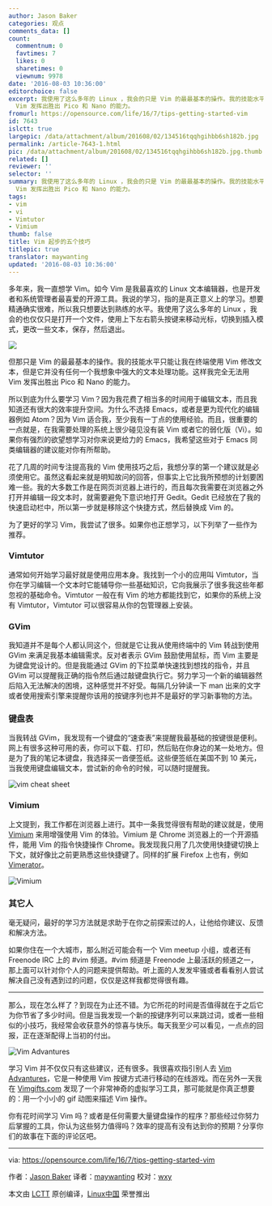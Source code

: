 ```yaml
---
author: Jason Baker
categories: 观点
comments_data: []
count:
  commentnum: 0
  favtimes: 7
  likes: 0
  sharetimes: 0
  viewnum: 9978
date: '2016-08-03 10:36:00'
editorchoice: false
excerpt: 我使用了这么多年的 Linux ，我会的只是 Vim 的最最基本的操作。我的技能水平只能让我在终端使用 Vim 修改文本，但是它并没有任何一个我想象中强大的文本处理功能。这样我完全无法用
  Vim 发挥出胜出 Pico 和 Nano 的能力。
fromurl: https://opensource.com/life/16/7/tips-getting-started-vim
id: 7643
islctt: true
largepic: /data/attachment/album/201608/02/134516tqqhgihbb6sh182b.jpg
permalink: /article-7643-1.html
pic: /data/attachment/album/201608/02/134516tqqhgihbb6sh182b.jpg.thumb.jpg
related: []
reviewer: ''
selector: ''
summary: 我使用了这么多年的 Linux ，我会的只是 Vim 的最最基本的操作。我的技能水平只能让我在终端使用 Vim 修改文本，但是它并没有任何一个我想象中强大的文本处理功能。这样我完全无法用
  Vim 发挥出胜出 Pico 和 Nano 的能力。
tags:
- vim
- vi
- Vimtutor
- Vimium
thumb: false
title: Vim 起步的五个技巧
titlepic: true
translator: maywanting
updated: '2016-08-03 10:36:00'
---
```


多年来，我一直想学 Vim。如今 Vim 是我最喜欢的 Linux 文本编辑器，也是开发者和系统管理者最喜爱的开源工具。我说的学习，指的是真正意义上的学习。想要精通确实很难，所以我只想要达到熟练的水平。我使用了这么多年的 Linux ，我会的也仅仅只是打开一个文件，使用上下左右箭头按键来移动光标，切换到插入模式，更改一些文本，保存，然后退出。


![](/data/attachment/album/201608/02/134516tqqhgihbb6sh182b.jpg)


但那只是 Vim 的最最基本的操作。我的技能水平只能让我在终端使用 Vim 修改文本，但是它并没有任何一个我想象中强大的文本处理功能。这样我完全无法用 Vim 发挥出胜出 Pico 和 Nano 的能力。


所以到底为什么要学习 Vim？因为我花费了相当多的时间用于编辑文本，而且我知道还有很大的效率提升空间。为什么不选择 Emacs，或者是更为现代化的编辑器例如 Atom？因为 Vim 适合我，至少我有一丁点的使用经验。而且，很重要的一点就是，在我需要处理的系统上很少碰见没有装 Vim 或者它的弱化版（Vi）。如果你有强烈的欲望想学习对你来说更给力的 Emacs，我希望这些对于 Emacs 同类编辑器的建议能对你有所帮助。


花了几周的时间专注提高我的 Vim 使用技巧之后，我想分享的第一个建议就是必须使用它。虽然这看起来就是明知故问的回答，但事实上它比我所预想的计划要困难一些。我的大多数工作是在网页浏览器上进行的，而且每次我需要在浏览器之外打开并编辑一段文本时，就需要避免下意识地打开 Gedit。Gedit 已经放在了我的快速启动栏中，所以第一步就是移除这个快捷方式，然后替换成 Vim 的。


为了更好的学习 Vim，我尝试了很多。如果你也正想学习，以下列举了一些作为推荐。


### Vimtutor


通常如何开始学习最好就是使用应用本身。我找到一个小的应用叫 Vimtutor，当你在学习编辑一个文本时它能辅导你一些基础知识，它向我展示了很多我这些年都忽视的基础命令。Vimtutor 一般在有 Vim 的地方都能找到它，如果你的系统上没有 Vimtutor，Vimtutor 可以很容易从你的包管理器上安装。


### GVim


我知道并不是每个人都认同这个，但就是它让我从使用终端中的 Vim 转战到使用 GVim 来满足我基本编辑需求。反对者表示 GVim 鼓励使用鼠标，而 Vim 主要是为键盘党设计的。但是我能通过 GVim 的下拉菜单快速找到想找的指令，并且 GVim 可以提醒我正确的指令然后通过敲键盘执行它。努力学习一个新的编辑器然后陷入无法解决的困境，这种感觉并不好受。每隔几分钟读一下 man 出来的文字或者使用搜索引擎来提醒你该用的按键序列也并不是最好的学习新事物的方法。


### 键盘表


当我转战 GVim，我发现有一个键盘的“速查表”来提醒我最基础的按键很是便利。网上有很多这种可用的表，你可以下载、打印，然后贴在你身边的某一处地方。但是为了我的笔记本键盘，我选择买一沓便签纸。这些便签纸在美国不到 10 美元，当我使用键盘编辑文本，尝试新的命令的时候，可以随时提醒我。


![vim cheat sheet](/data/attachment/album/201608/02/140344kj8jijivwgjtqv74.gif)


### Vimium


上文提到，我工作都在浏览器上进行。其中一条我觉得很有帮助的建议就是，使用 [Vimium](https://github.com/philc/vimium) 来用增强使用 Vim 的体验。Vimium 是 Chrome 浏览器上的一个开源插件，能用 Vim 的指令快捷操作 Chrome。我发现我只用了几次使用快捷键切换上下文，就好像比之前更熟悉这些快捷键了。同样的扩展 Firefox 上也有，例如 [Vimerator](http://www.vimperator.org/)。


![Vimium](/data/attachment/album/201608/02/140347z67x6p0ic83xzi6q.png)


### 其它人


毫无疑问，最好的学习方法就是求助于在你之前探索过的人，让他给你建议、反馈和解决方法。


如果你住在一个大城市，那么附近可能会有一个 Vim meetup 小组，或者还有 Freenode IRC 上的 #vim 频道。#vim 频道是 Freenode 上最活跃的频道之一，那上面可以针对你个人的问题来提供帮助。听上面的人发发牢骚或者看看别人尝试解决自己没有遇到过的问题，仅仅是这样我都觉得很有趣。




---


那么，现在怎么样了？到现在为止还不错。为它所花的时间是否值得就在于之后它为你节省了多少时间。但是当我发现一个新的按键序列可以来跳过词，或者一些相似的小技巧，我经常会收获意外的惊喜与快乐。每天我至少可以看见，一点点的回报，正在逐渐配得上当初的付出。


![Vim Advantures](/data/attachment/album/201608/02/134707zhki6hnqvpddpsff.png)


学习 Vim 并不仅仅只有这些建议，还有很多。我很喜欢指引别人去 [Vim Advantures](http://vim-adventures.com/)，它是一种使用 Vim 按键方式进行移动的在线游戏。而在另外一天我在 [Vimgifts.com](http://vimgifs.com/) 发现了一个非常神奇的虚拟学习工具，那可能就是你真正想要的：用一个小小的 gif 动图来描述 Vim 操作。


你有花时间学习 Vim 吗？或者是任何需要大量键盘操作的程序？那些经过你努力后掌握的工具，你认为这些努力值得吗？效率的提高有没有达到你的预期？分享你们的故事在下面的评论区吧。




---


via: <https://opensource.com/life/16/7/tips-getting-started-vim>


作者：[Jason Baker](https://opensource.com/users/jason-baker) 译者：[maywanting](https://github.com/maywanting) 校对：[wxy](https://github.com/wxy)


本文由 [LCTT](https://github.com/LCTT/TranslateProject) 原创编译，[Linux中国](https://linux.cn/) 荣誉推出